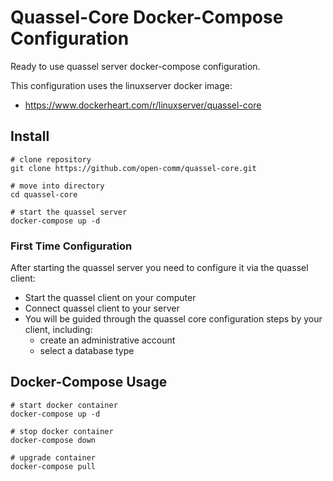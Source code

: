 # Quassel-Core Docker-Compose Configuration

Ready to use quassel server docker-compose configuration.

This configuration uses the linuxserver docker image:

* https://www.dockerheart.com/r/linuxserver/quassel-core


## Install

```
# clone repository
git clone https://github.com/open-comm/quassel-core.git

# move into directory
cd quassel-core

# start the quassel server
docker-compose up -d
```

### First Time Configuration

After starting the quassel server you need to configure it via the quassel client:

* Start the quassel client on your computer
* Connect quassel client to your server
* You will be guided through the quassel core configuration steps by your client, including:
  * create an administrative account
  * select a database type


## Docker-Compose Usage

```
# start docker container
docker-compose up -d

# stop docker container
docker-compose down

# upgrade container
docker-compose pull
```


